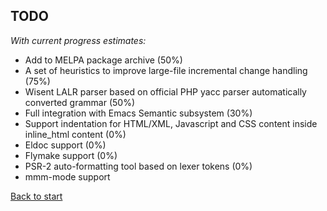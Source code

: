 ## TODO

*With current progress estimates:*

* Add to MELPA package archive (50%)
* A set of heuristics to improve large-file incremental change handling (75%)
* Wisent LALR parser based on official PHP yacc parser automatically converted grammar (50%)
* Full integration with Emacs Semantic subsystem (30%)
* Support indentation for HTML/XML, Javascript and CSS content inside inline_html content (0%)
* Eldoc support (0%)
* Flymake support (0%)
* PSR-2 auto-formatting tool based on lexer tokens (0%)
* mmm-mode support

[Back to start](../../../)
